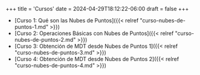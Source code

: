 +++
title = 'Cursos'
date = 2024-04-29T18:12:22-06:00
draft = false
+++

* [Curso 1: Qué son las Nubes de Puntos]({{< relref "curso-nubes-de-puntos-1.md" >}})
* [Curso 2: Operaciones Básicas con Nubes de Puntos]({{< relref "curso-nubes-de-puntos-2.md" >}})
* [Curso 3: Obtención de MDT desde Nubes de Puntos 1]({{< relref "curso-nubes-de-puntos-3.md" >}})
* [Curso 4: Obtención de MDT desde Nubes de Puntos 2]({{< relref "curso-nubes-de-puntos-4.md" >}})

